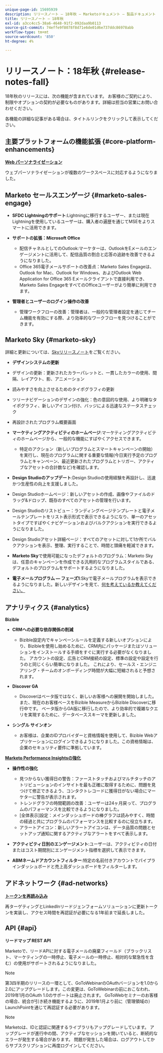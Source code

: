 ```yaml
---
unique-page-id: 15695939
description: リリースノート — 18年秋 — Marketoドキュメント — 製品ドキュメント
title: リリースノート — 18年秋
exl-id: a3cc4cc5-38a6-4648-91f2-092daa9b0113
source-git-commit: 74effe9f8078f8d71e6de01d6e737ddc86978abb
workflow-type: tm+mt
source-wordcount: '850'
ht-degree: 4%

---
```


# リリースノート：18年秋 {#release-notes-fall}

18年秋のリリースには、次の機能が含まれています。 お客様のご契約により、制限やオプションの契約が必要なものがあります。詳細は担当の営業にお問い合わせください。

各機能の詳細な記事がある場合は、タイトルリンクをクリックして表示してください。

## 主要プラットフォームの機能拡張 {#core-platform-enhancements}

**[Web パーソナライゼーション](/help/marketo/product-docs/web-personalization/getting-started/workspaces-in-web-personalization.md)**

ウェブパーソナライゼーションが複数のワークスペースに対応するようになりました。

## Marketo セールスエンゲージ {#marketo-sales-engage}

* **SFDC Lightningのサポート**:Lightningに移行するユーザー、または現在Lightningを使用しているユーザーは、購入者の遍歴を通じてMSEをよりスマートに活用できます。

* **サポートの拡張：Microsoft Office**

   * 配信チャネルとしてのOutlook:マーケターは、OutlookをEメールのエンゲージメントに活用して、配信品質の割合と応答の追跡を改善できるようになりました。
   * Office 365電子メールサポートの改善点：Marketo Sales Engageは、Outlook for Mac、Outlook for Windows、およびOutlook Web Application for Office 365 Eメールクライアントで直接利用でき、Marketo Sales EngageをすべてのOfficeユーザーがより簡単に利用できます。

* **管理者とユーザーのログイン操作の改善**

   * 管理ワークフローの改善：管理者は、一般的な管理者設定を通じてチーム機能を有効にする際、より効率的なワークフローを見つけることができます。

## Marketo Sky {#marketo-sky}

詳細と更新については、[Skyリリースノート](https://help.marketo.com)をご覧ください。

* **デザインシステムの更新**

* デザインの更新：更新されたカラーパレットと、一貫したカラーの使用、間隔、レイアウト、影、アニメーション
* 読みやすさを向上させるためのタイポグラフィの更新
* ツリーナビゲーションのデザインの強化：色の意図的な使用、より明確なタイポグラフィ、新しいアイコン付け、バッジによる迅速なステータスチェック
* 再設計されたプログラム概要画面

* **マーケティングアクティビティのホームページ**:マーケティングアクティビティのホームページから、一般的な機能にすばやくアクセスできます。

   * 特定のアクション（新しいプログラムとスマートキャンペーンの開始）を実行し、現在のプログラムに関する重要な情報(今日実行予定のプログラムとキャンペーン、最近更新されたプログラムとトリガー、アクティブなアセットの合計数など)を確認します。

* **Design Studioのアップデート**:Design Studioの使用経験を再設計し、迅速かつ生産性の向上を支援しました。
* Design Studioホームページ：新しいアセットの作成、画像やファイルのドラッグ&amp;ドロップ、既存のすべてのアセットの管理を行います。
* Design Studioのリストビュー：ランディングページテンプレートと電子メールテンプレートをリスト表示形式で表示できるようになり、単一のアセットタイプですばやくナビゲーションおよびバルクアクションを実行できるようになりました。
* Design Studioアセット詳細ページ：すべてのアセットに対して1か所でバルクアクションを表示、整理、実行することで、時間と頭痛を軽減できます。
* **Marketo Sky**&#x200B;で使用可能になったデフォルトのプログラム：Marketo Skyは、任意のキャンペーンを作成できる汎用的なプログラムスタイルである、デフォルトのプログラムをサポートするようになりました。
* **電子メールプログラム — フェーズ1**:Skyで電子メールプログラムを表示できるようになりました。新しいデザインを見て、[何を考えているか教えてください。](https://go.marketo.com/NextGenUX---USA---Apr-2018-fcp_Landing-Page-Feedback.html)

## アナリティクス {#analytics}

**Bizible**

* **CRMへの必要な依存関係の削減**

   * Bizible設定内でキャンペーンルールを定義する新しいオプションにより、Bizibleを使用し始めるために、CRM内にパッケージまたはソリューションをインストールする手順をすぐに実行する必要がなくなりました。 アカウントの設定、広告とCRM接続の設定、標準の設定や設定を行うのと同じくらい簡単になりました。 これにより、セールス・エンジニアリング・チームのオンボーディング時間が大幅に短縮されると予想されます。

* **Discover GA**

   * Discoverはベータ版ではなく、新しいお客様への展開を開始しました。 また、現在のお客様ベースをBizible MeasureからBizible Discoverに移行中です。 ベータ版からGA版に移行したので、より効率的で複雑なクエリを実現するために、データベーススキーマを更新しました。

* **シングル サインオン**

   * お客様は、企業のIDプロバイダーと資格情報を使用して、Bizible Webアプリケーションにログインできるようになりました。この資格情報は、企業のセキュリティ要件に準拠しています。

**[Marketo Performance Insightsの強化](/help/marketo/product-docs/reporting/performance-insights/performance-insights-overview.md)**

* **操作性の強化**

   * 見つからない獲得日の警告：ファーストタッチおよびマルチタッチのアトリビューションのインサイトを最も正確に取得するために、問題を見つけて修正できるよう、コンタクトレコードに獲得日がない場合にマーケターに警告が表示されます。
   * トレンドグラフの時間範囲の改善：ユーザーは24ヶ月戻って、プログラムのパフォーマンスを比較できるようになりました。
   * [全体表示]設定：メインダッシュボードの棒グラフは読みやすく、時間の経過と共にプログラムのパフォーマンスを比較するのに役立ちます。
   * アラートアイコン：新しいアラートアイコンは、データ品質の問題とセットアップ通知に関するアクティブなアラートをすべて表示します。

* **アクティビティ日別のエンゲージメント**:ユーザーは、アクティビティの日付またはコスト期間別にエンゲージメント指標を選択して表示できます。
* **ABMネームドアカウントフィルター**:特定の名前付きアカウントでパイプラインダッシュボードと売上高ダッシュボードをフィルターします。

## アドネットワーク {#ad-networks}

**[トークンを再読み込み](/help/marketo/product-docs/demand-generation/social/social-functions/set-up-linkedin-lead-gen-forms.md)**

再ターゲティングとLinkedInリードジェンフォームソリューションに更新トークンを実装し、アクセス時間を再認証が必要になる1年前まで延長しました。

## API {#api}

**リードマップ REST API**

Marketoで、リードAPIに対する電子メールの廃棄フィールド（ブラックリスト、マーケティングの一時停止、電子メールの一時停止、相対的な緊急性を含む）の使用がサポートされるようになりました。

>[!NOTE]
>
>第3四半期のリリースの一環として、GoToWebinarのOAuthバージョンを1.0から2.0にアップグレードします。この変更は、GoToWebinarの前におこなわれ、2019年1月のOAuth 1.0のサポートは廃止されます。 GoToWebセミナーのお客様の場合、統合が引き続き機能するように、2019年1月より前に（管理領域の）LaunchPointを通じて再認証する必要があります。

>[!NOTE]
>
>Marketoは、IDと認証に関連するライブラリもアップグレードしています。 アップグレードが進行中の間、アクティブなセッションを開いていると、断続的なエラーが発生する場合があります。 問題が発生した場合は、ログアウトしてからサブスクリプションに再度ログインしてください。
